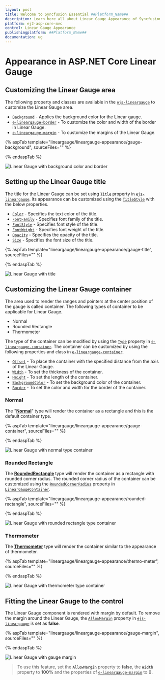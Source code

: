 ```yaml
---
layout: post
title: Welcome to Syncfusion Essential ##Platform_Name##
description: Learn here all about Linear Gauge Appearance of Syncfusion Essential ##Platform_Name## widgets based on HTML5 and jQuery.
platform: ej2-asp-core-mvc
control: Linear Gauge Appearance
publishingplatform: ##Platform_Name##
documentation: ug
---
```



# Appearance in ASP.NET Core Linear Gauge

## Customizing the Linear Gauge area

The following property and classes are available in the [`ejs-lineargauge`](https://help.syncfusion.com/cr/aspnetcore-js2/Syncfusion.EJ2.LinearGauge.LinearGauge.html) to customize the Linear Gauge area.

* [`Background`](https://help.syncfusion.com/cr/aspnetcore-js2/Syncfusion.EJ2.LinearGauge.LinearGauge.html#Syncfusion_EJ2_LinearGauge_LinearGauge_Background) - Applies the background color for the Linear gauge.
* [`e-lineargauge-border`](https://help.syncfusion.com/cr/aspnetcore-js2/Syncfusion.EJ2.LinearGauge.LinearGaugeBorder.html) - To customize the color and width of the border in Linear Gauge.
* [`e-lineargauge-margin`](https://help.syncfusion.com/cr/aspnetcore-js2/Syncfusion.EJ2.LinearGauge.LinearGaugeMargin.html) - To customize the margins of the Linear Gauge.

{% aspTab template="lineargauge/lineargauge-appearance/gauge-background", sourceFiles="" %}

{% endaspTab %}

![Linear Gauge with background color and border](../images/gauge-background.png)

## Setting up the Linear Gauge title

The title for the Linear Gauge can be set using [`Title`](https://help.syncfusion.com/cr/aspnetcore-js2/Syncfusion.EJ2.LinearGauge.LinearGauge.html#Syncfusion_EJ2_LinearGauge_LinearGauge_Title) property in [`ejs-lineargauge`](https://help.syncfusion.com/cr/aspnetcore-js2/Syncfusion.EJ2.LinearGauge.LinearGauge.html). Its appearance can be customized using the [`TitleStyle`](https://help.syncfusion.com/cr/aspnetcore-js2/Syncfusion.EJ2.LinearGauge.LinearGaugeTitleStyleLinearGauge.html) with the below properties.

* [`Color`](https://help.syncfusion.com/cr/aspnetcore-js2/Syncfusion.EJ2.LinearGauge.LinearGaugeFont.html#Syncfusion_EJ2_LinearGauge_LinearGaugeFont_Color) - Specifies the text color of the title.
* [`FontFamily`](https://help.syncfusion.com/cr/aspnetcore-js2/Syncfusion.EJ2.LinearGauge.LinearGaugeFont.html#Syncfusion_EJ2_LinearGauge_LinearGaugeFont_FontFamily) - Specifies font family of the title.
* [`FontStyle`](https://help.syncfusion.com/cr/aspnetcore-js2/Syncfusion.EJ2.LinearGauge.LinearGaugeFont.html#Syncfusion_EJ2_LinearGauge_LinearGaugeFont_FontStyle) - Specifies font style of the title.
* [`FontWeight`](https://help.syncfusion.com/cr/aspnetcore-js2/Syncfusion.EJ2.LinearGauge.LinearGaugeFont.html#Syncfusion_EJ2_LinearGauge_LinearGaugeFont_FontWeight) - Specifies font weight of the title.
* [`Opacity`](https://help.syncfusion.com/cr/aspnetcore-js2/Syncfusion.EJ2.LinearGauge.LinearGaugeFont.html#Syncfusion_EJ2_LinearGauge_LinearGaugeFont_Opacity) - Specifies the opacity of the title.
* [`Size`](https://help.syncfusion.com/cr/aspnetcore-js2/Syncfusion.EJ2.LinearGauge.LinearGaugeFont.html#Syncfusion_EJ2_LinearGauge_LinearGaugeFont_Size) - Specifies the font size of the title.

{% aspTab template="lineargauge/lineargauge-appearance/gauge-title", sourceFiles="" %}

{% endaspTab %}

![Linear Gauge with title](../images/gauge-titles.png)

## Customizing the Linear Gauge container

The area used to render the ranges and pointers at the center position of the gauge is called container. The following types of container to be applicable for Linear Gauge.

* Normal
* Rounded Rectangle
* Thermometer

The type of the container can be modified by using the [`Type`](https://help.syncfusion.com/cr/aspnetcore-js2/Syncfusion.EJ2.LinearGauge.LinearGaugeContainer.html#Syncfusion_EJ2_LinearGauge_LinearGaugeContainer_Type) property in [`e-lineargauge-container`](https://help.syncfusion.com/cr/aspnetcore-js2/Syncfusion.EJ2.LinearGauge.LinearGaugeContainer.html). The container can be customized by using the following properties and class in [`e-lineargauge-container`](https://help.syncfusion.com/cr/aspnetcore-js2/Syncfusion.EJ2.LinearGauge.LinearGaugeContainer.html).

* [`Offset`](https://help.syncfusion.com/cr/aspnetcore-js2/Syncfusion.EJ2.LinearGauge.LinearGaugeContainer.html#Syncfusion_EJ2_LinearGauge_LinearGaugeContainer_Offset) - To place the container with the specified distance from the axis of the Linear Gauge.
* [`Width`](https://help.syncfusion.com/cr/aspnetcore-js2/Syncfusion.EJ2.LinearGauge.LinearGaugeContainer.html#Syncfusion_EJ2_LinearGauge_LinearGaugeContainer_Width) - To set the thickness of the container.
* [`Height`](https://help.syncfusion.com/cr/aspnetcore-js2/Syncfusion.EJ2.LinearGauge.LinearGaugeContainer.html#Syncfusion_EJ2_LinearGauge_LinearGaugeContainer_Height) - To set the length of the container.
* [`BackgroundColor`](https://help.syncfusion.com/cr/aspnetcore-js2/Syncfusion.EJ2.LinearGauge.LinearGaugeContainer.html#Syncfusion_EJ2_LinearGauge_LinearGaugeContainer_BackgroundColor) - To set the background color of the container.
* [`Border`](https://help.syncfusion.com/cr/aspnetcore-js2/Syncfusion.EJ2.LinearGauge.LinearGaugeContainer.html#Syncfusion_EJ2_LinearGauge_LinearGaugeContainer_Border) - To set the color and width for the border of the container.

### Normal

The "[**Normal**](https://help.syncfusion.com/cr/aspnetcore-js2/Syncfusion.EJ2.LinearGauge.ContainerType.html#Syncfusion_EJ2_LinearGauge_ContainerType_Normal)" type will render the container as a rectangle and this is the default container type.

{% aspTab template="lineargauge/lineargauge-appearance/gauge-container", sourceFiles="" %}

{% endaspTab %}

![Linear Gauge with normal type container](../images/container-normal.png)

### Rounded Rectangle

The [**RoundedRectangle**](https://help.syncfusion.com/cr/aspnetcore-js2/Syncfusion.EJ2.LinearGauge.ContainerType.html#Syncfusion_EJ2_LinearGauge_ContainerType_RoundedRectangle) type will render the container as a rectangle with rounded corner radius. The rounded corner radius of the container can be customized using the [`RoundedCornerRadius`](https://help.syncfusion.com/cr/aspnetcore-js2/Syncfusion.EJ2.LinearGauge.LinearGaugeContainer.html#Syncfusion_EJ2_LinearGauge_LinearGaugeContainer_RoundedCornerRadius) property in [`LinearGaugeContainer`](https://help.syncfusion.com/cr/aspnetcore-js2/Syncfusion.EJ2.LinearGauge.LinearGaugeContainer.html).

{% aspTab template="lineargauge/lineargauge-appearance/rounded-rectangle", sourceFiles="" %}

{% endaspTab %}

![Linear Gauge with rounded rectangle type container](../images/rounded-rectangle.png)

### Thermometer

The [**Thermometer**](https://help.syncfusion.com/cr/aspnetcore-js2/Syncfusion.EJ2.LinearGauge.ContainerType.html#Syncfusion_EJ2_LinearGauge_ContainerType_Thermometer) type will render the container similar to the appearance of thermometer.

{% aspTab template="lineargauge/lineargauge-appearance/thermo-meter", sourceFiles="" %}

{% endaspTab %}

![Linear Gauge with thermometer type container](../images/thermometer.png)

## Fitting the Linear Gauge to the control

The Linear Gauge component is rendered with margin by default. To remove the margin around the Linear Gauge, the [`AllowMargin`](https://help.syncfusion.com/cr/aspnetcore-js2/Syncfusion.EJ2.LinearGauge.LinearGauge.html#Syncfusion_EJ2_LinearGauge_LinearGauge_AllowMargin) property in [`ejs-lineargauge`](https://help.syncfusion.com/cr/aspnetcore-js2/Syncfusion.EJ2.LinearGauge.LinearGauge.html) is set as **false**.

{% aspTab template="lineargauge/lineargauge-appearance/gauge-margin", sourceFiles="" %}

{% endaspTab %}

![Linear Gauge with gauge margin](../images/allow-margins.png)

>To use this feature, set the [`AllowMargin`](https://help.syncfusion.com/cr/aspnetcore-js2/Syncfusion.EJ2.LinearGauge.LinearGauge.html#Syncfusion_EJ2_LinearGauge_LinearGauge_AllowMargin) property to **false**, the [`Width`](https://help.syncfusion.com/cr/aspnetcore-js2/Syncfusion.EJ2.LinearGauge.LinearGauge.html#Syncfusion_EJ2_LinearGauge_LinearGauge_Width) property to **100%** and the properties of [`e-lineargauge-margin`](https://help.syncfusion.com/cr/aspnetcore-js2/Syncfusion.EJ2.LinearGauge.LinearGaugeMargin.html) to **0**.
